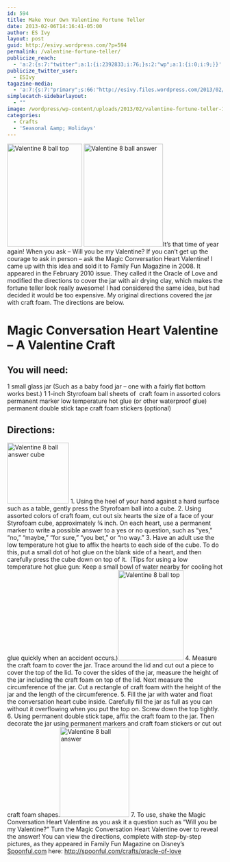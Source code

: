 ```yaml
---
id: 594
title: Make Your Own Valentine Fortune Teller
date: 2013-02-06T14:16:41-05:00
author: ES Ivy
layout: post
guid: http://esivy.wordpress.com/?p=594
permalink: /valentine-fortune-teller/
publicize_reach:
  - 'a:2:{s:7:"twitter";a:1:{i:2392833;i:76;}s:2:"wp";a:1:{i:0;i:9;}}'
publicize_twitter_user:
  - ESIvy
tagazine-media:
  - 'a:7:{s:7:"primary";s:66:"http://esivy.files.wordpress.com/2013/02/valentine-8-ball-top2.jpg";s:6:"images";a:3:{s:66:"http://esivy.files.wordpress.com/2013/02/valentine-8-ball-top2.jpg";a:6:{s:8:"file_url";s:66:"http://esivy.files.wordpress.com/2013/02/valentine-8-ball-top2.jpg";s:5:"width";i:365;s:6:"height";i:500;s:4:"type";s:5:"image";s:4:"area";i:182500;s:9:"file_path";b:0;}s:69:"http://esivy.files.wordpress.com/2013/02/valentine-8-ball-answer2.jpg";a:6:{s:8:"file_url";s:69:"http://esivy.files.wordpress.com/2013/02/valentine-8-ball-answer2.jpg";s:5:"width";i:385;s:6:"height";i:500;s:4:"type";s:5:"image";s:4:"area";i:192500;s:9:"file_path";b:0;}s:74:"http://esivy.files.wordpress.com/2013/02/valentine-8-ball-answer-cube1.jpg";a:6:{s:8:"file_url";s:74:"http://esivy.files.wordpress.com/2013/02/valentine-8-ball-answer-cube1.jpg";s:5:"width";i:258;s:6:"height";i:254;s:4:"type";s:5:"image";s:4:"area";i:65532;s:9:"file_path";b:0;}}s:6:"videos";a:0:{}s:11:"image_count";i:3;s:6:"author";s:8:"37195739";s:7:"blog_id";s:8:"40536089";s:9:"mod_stamp";s:19:"2013-02-06 20:21:19";}'
simplecatch-sidebarlayout:
  - ""
image: /wordpress/wp-content/uploads/2013/02/valentine-fortune-teller-150-x-195.jpg
categories:
  - Crafts
  - 'Seasonal &amp; Holidays'
---
```

<img class="alignleft  wp-image-602" alt="Valentine 8 ball top" src="http://esivy.com/wordpress/wp-content/uploads/2013/02/valentine-8-ball-top2.jpg?w=219" width="175" height="240" srcset="https://esivy.com/wordpress/wp-content/uploads/2013/02/valentine-8-ball-top2.jpg 365w, https://esivy.com/wordpress/wp-content/uploads/2013/02/valentine-8-ball-top2-219x300.jpg 219w" sizes="(max-width: 175px) 100vw, 175px" /> [<img class="alignleft  wp-image-603" alt="Valentine 8 ball answer" src="http://esivy.com/wordpress/wp-content/uploads/2013/02/valentine-8-ball-answer2.jpg?w=231" width="185" height="240" srcset="https://esivy.com/wordpress/wp-content/uploads/2013/02/valentine-8-ball-answer2.jpg 385w, https://esivy.com/wordpress/wp-content/uploads/2013/02/valentine-8-ball-answer2-231x300.jpg 231w" sizes="(max-width: 185px) 100vw, 185px" />](http://esivy.com/wordpress/wp-content/uploads/2013/02/valentine-8-ball-answer2.jpg)It&#8217;s that time of year again! When you ask &#8211; Will you be my Valentine? If you can&#8217;t get up the courage to ask in person &#8211; ask the Magic Conversation Heart Valentine!<!--more--> I came up with this idea and sold it to Family Fun Magazine in 2008. It appeared in the February 2010 issue. They called it the Oracle of Love and modified the directions to cover the jar with air drying clay, which makes the fortune teller look really awesome! I had considered the same idea, but had decided it would be too expensive. My original directions covered the jar with craft foam. The directions are below.

# Magic Conversation Heart Valentine &#8211; A Valentine Craft

## You will need:

1 small glass jar (Such as a baby food jar – one with a fairly flat bottom works best.) 1 1-inch Styrofoam ball sheets of  craft foam in assorted colors permanent marker low temperature hot glue (or other waterproof glue) permanent double stick tape craft foam stickers (optional)

## Directions:

<img class="alignleft  wp-image-606" alt="Valentine 8 ball answer cube" src="http://esivy.com/wordpress/wp-content/uploads/2013/02/valentine-8-ball-answer-cube1.jpg" width="144" height="142" /> 1. Using the heel of your hand against a hard surface such as a table, gently press the Styrofoam ball into a cube. 2. Using assorted colors of craft foam, cut out six hearts the size of a face of your Styrofoam cube, approximately ¾ inch. On each heart, use a permanent marker to write a possible answer to a yes or no question, such as &#8220;yes,&#8221; &#8220;no,&#8221; &#8220;maybe,&#8221; &#8220;for sure,&#8221; &#8220;you bet,&#8221; or &#8220;no way.&#8221; 3. Have an adult use the low temperature hot glue to affix the hearts to each side of the cube. To do this, put a small dot of hot glue on the blank side of a heart, and then carefully press the cube down on top of it.  (Tips for using a low temperature hot glue gun: Keep a small bowl of water nearby for cooling hot glue quickly when an accident occurs.)<img class="alignleft  wp-image-602" alt="Valentine 8 ball top" src="http://esivy.com/wordpress/wp-content/uploads/2013/02/valentine-8-ball-top2.jpg?w=219" width="153" height="210" srcset="https://esivy.com/wordpress/wp-content/uploads/2013/02/valentine-8-ball-top2.jpg 365w, https://esivy.com/wordpress/wp-content/uploads/2013/02/valentine-8-ball-top2-219x300.jpg 219w" sizes="(max-width: 153px) 100vw, 153px" /> 4. Measure the craft foam to cover the jar. Trace around the lid and cut out a piece to cover the top of the lid. To cover the sides of the jar, measure the height of the jar including the craft foam on top of the lid. Next measure the circumference of the jar. Cut a rectangle of craft foam with the height of the jar and the length of the circumference. 5. Fill the jar with water and float the conversation heart cube inside. Carefully fill the jar as full as you can without it overflowing when you put the top on. Screw down the top tightly. 6. Using permanent double stick tape, affix the craft foam to the jar. Then decorate the jar using permanent markers and craft foam stickers or cut out craft foam shapes.<img class="alignleft  wp-image-603" alt="Valentine 8 ball answer" src="http://esivy.com/wordpress/wp-content/uploads/2013/02/valentine-8-ball-answer2.jpg?w=231" width="162" height="210" srcset="https://esivy.com/wordpress/wp-content/uploads/2013/02/valentine-8-ball-answer2.jpg 385w, https://esivy.com/wordpress/wp-content/uploads/2013/02/valentine-8-ball-answer2-231x300.jpg 231w" sizes="(max-width: 162px) 100vw, 162px" /> 7. To use, shake the Magic Conversation Heart Valentine as you ask it a question such as &#8220;Will you be my Valentine?&#8221; Turn the Magic Conversation Heart Valentine over to reveal the answer! You can view the directions, complete with step-by-step pictures, as they appeared in Family Fun Magazine on Disney&#8217;s <a href="http://spoonful.com/crafts/oracle-of-love" target="_blank">Spoonful.com</a> here: <a href="http://spoonful.com/crafts/oracle-of-love" target="_blank">http://spoonful.com/crafts/oracle-of-love</a>

<div>
  <div id=":15k">
    <img alt="" src="https://mail.google.com/mail/u/1/images/cleardot.gif" />
  </div>
</div>